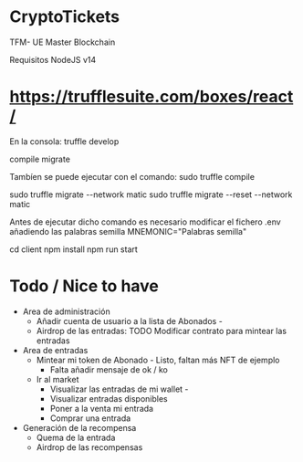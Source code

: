 # CryptoTickets

TFM- UE Master Blockchain

Requisitos NodeJS v14

# https://trufflesuite.com/boxes/react/

En la consola:
truffle develop

compile
migrate

Tambíen se puede ejecutar con el comando:
sudo truffle compile

sudo truffle migrate --network matic
sudo truffle migrate --reset --network matic

Antes de ejecutar dicho comando es necesario modificar el fichero .env añadiendo las palabras semilla
MNEMONIC="Palabras semilla"

cd client
npm install
npm run start

# Todo / Nice to have

- Area de administración
  - Añadir cuenta de usuario a la lista de Abonados -
  - Airdrop de las entradas: TODO Modificar contrato para mintear las entradas
- Area de entradas
  - Mintear mi token de Abonado - Listo, faltan más NFT de ejemplo
    - Falta añadir mensaje de ok / ko
  - Ir al market
    - Visualizar las entradas de mi wallet -
    - Visualizar entradas disponibles
    - Poner a la venta mi entrada
    - Comprar una entrada
- Generación de la recompensa
  - Quema de la entrada
  - Airdrop de las recompensas

